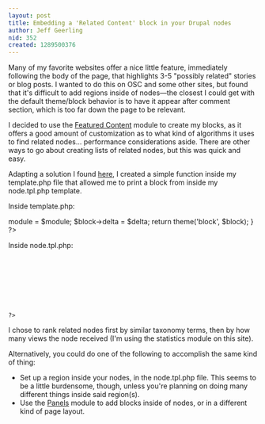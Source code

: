 ```yaml
---
layout: post
title: Embedding a 'Related Content' block in your Drupal nodes
author: Jeff Geerling
nid: 352
created: 1289500376
---
```

<p>Many of my favorite websites offer a nice little feature, immediately following the body of the page, that highlights 3-5 &quot;possibly related&quot; stories or blog posts. I wanted to do this on OSC and some other sites, but found that it&#39;s difficult to add regions inside of nodes&mdash;the closest I could get with the default theme/block behavior is to have it appear after comment section, which is too far down the page to be relevant.</p>
<p>I decided to use the <a href="http://drupal.org/project/featured_content">Featured Content</a> module to create my blocks, as it offers a good amount of customization as to what kind of algorithms it uses to find related nodes... performance considerations aside. There are other ways to go about creating lists of related nodes, but this was quick and easy.</p>
<p>Adapting a solution I found <a href="http://drupal.org/node/753516#comment-2769068">here</a>, I created a simple function inside my template.php file that allowed me to print a block from inside my node.tpl.php template.</p>
<p>Inside template.php:</p>
<?php
/**
 * Helper function for retrieving block code for insertion into templates.
 *
 * @see http://drupal.org/node/753516#comment-2769068
 */
function osc_block_retrieve($module, $delta) {
  $block = (object) module_invoke($module, 'block', 'view', $delta);
  $block->module = $module;
  $block->delta = $delta;
  return theme('block', $block);
}
?>
<p>Inside node.tpl.php:</p>
<code>
<?php
  <?php if ($page): ?>
    <div class="block-in-node">
      <?php print osc_block_retrieve('featured_content', '1'); ?>
    </div>
  <?php endif; ?>
?>
</code>
<p>I chose to rank related nodes first by similar taxonomy terms, then by how many views the node received (I&#39;m using the statistics module on this site).</p>
<p>Alternatively, you could do one of the following to accomplish the same kind of thing:</p>
<ul>
<li>Set up a region inside your nodes, in the node.tpl.php file. This seems to be a little burdensome, though, unless you&#39;re planning on doing many different things inside said region(s).</li>
<li>Use the <a href="http://drupal.org/project/panels">Panels</a> module to add blocks inside of nodes, or in a different kind of page layout.</li>
</ul>
